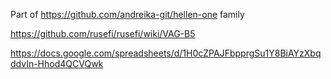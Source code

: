 

Part of https://github.com/andreika-git/hellen-one family


https://github.com/rusefi/rusefi/wiki/VAG-B5

https://docs.google.com/spreadsheets/d/1H0cZPAJFbpprgSu1Y8BiAYzXbqddvIn-Hhod4QCVQwk
